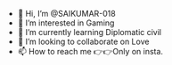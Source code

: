 - 👋 Hi, I’m @SAIKUMAR-018
- 👀 I’m interested in Gaming
- 🌱 I’m currently learning Diplomatic civil
- 💞️ I’m looking to collaborate on Love
- 📫 How to reach me 👉👉Only on insta.

<!---
SAIKUMAR-018/SAIKUMAR-018 is a ✨ special ✨ repository because its `README.md` (this file) appears on your GitHub profile.
You can click the Preview link to take a look at your changes.
--->
